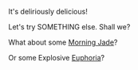 It's deliriously delicious!

Let's try SOMETHING else. Shall we?

What about some [Morning Jade](drink-more-teas/morning-jade/morning-jade.md)?

Or some Explosive [Euphoria](drink-more-teas/explosive-euphoria/explosive-euphoria.md)?